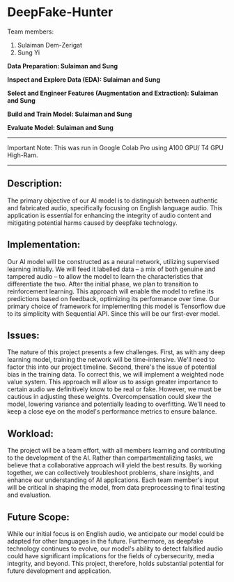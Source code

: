 # DeepFake-Hunter

Team members:

1. Sulaiman Dem-Zerigat
2. Sung Yi

**Data Preparation: Sulaiman and Sung**

**Inspect and Explore Data (EDA): Sulaiman and Sung**

**Select and Engineer Features (Augmentation and Extraction): Sulaiman and Sung**

**Build and Train Model: Sulaiman and Sung**

**Evaluate Model: Sulaiman and Sung**

---

Important Note: This was run in Google Colab Pro using A100 GPU/ T4 GPU High-Ram.

---

## Description:

The primary objective of our AI model is to distinguish between authentic and fabricated audio, specifically focusing on English language audio. This application is essential for enhancing the integrity of audio content and mitigating potential harms caused by deepfake technology.

## Implementation:

Our AI model will be constructed as a neural network, utilizing supervised learning initially. We will feed it labelled data – a mix of both genuine and tampered audio – to allow the model to learn the characteristics that differentiate the two. After the initial phase, we plan to transition to reinforcement learning. This approach will enable the model to refine its predictions based on feedback, optimizing its performance over time. Our primary choice of framework for implementing this model is Tensorflow due to its simplicity with Sequential API. Since this will be our first-ever model.

## Issues:

The nature of this project presents a few challenges. First, as with any deep learning model, training the network will be time-intensive. We'll need to factor this into our project timeline. Second, there's the issue of potential bias in the training data. To correct this, we will implement a weighted node value system. This approach will allow us to assign greater importance to certain audio we definitively know to be real or fake. However, we must be cautious in adjusting these weights. Overcompensation could skew the model, lowering variance and potentially leading to overfitting. We'll need to keep a close eye on the model's performance metrics to ensure balance.

## Workload:

The project will be a team effort, with all members learning and contributing to the development of the AI. Rather than compartmentalizing tasks, we believe that a collaborative approach will yield the best results. By working together, we can collectively troubleshoot problems, share insights, and enhance our understanding of AI applications. Each team member's input will be critical in shaping the model, from data preprocessing to final testing and evaluation.

## Future Scope:

While our initial focus is on English audio, we anticipate our model could be adapted for other languages in the future. Furthermore, as deepfake technology continues to evolve, our model's ability to detect falsified audio could have significant implications for the fields of cybersecurity, media integrity, and beyond. This project, therefore, holds substantial potential for future development and application.
